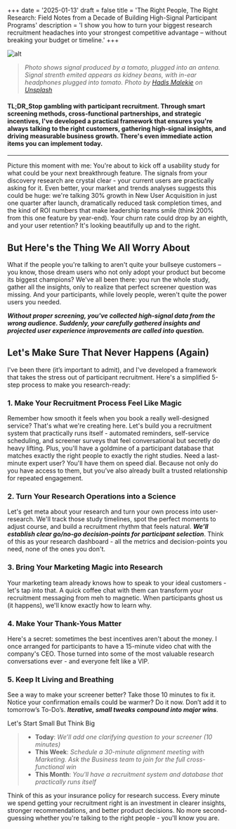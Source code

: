 +++
date = '2025-01-13'
draft = false
title = 'The Right People, The Right Research: Field Notes from a Decade of Building High-Signal Participant Programs'
description = 'I show you how to turn your biggest research recruitment headaches into your strongest competitive advantage – without breaking your budget or timeline.'
+++

![alt](/images/signal.jpg)  <br>  
> *Photo shows signal produced by a tomato, plugged into an antena. Signal strenth emited appears as kidney beans, with in-ear headphones plugged into tomato. Photo by <a href="https://unsplash.com/@hadismalekie?utm_content=creditCopyText&utm_medium=referral&utm_source=unsplash">Hadis Malekie</a> on <a href="https://unsplash.com/photos/white-earbuds-connected-to-orange-tomato-with-antenna-IJRTojWs2fs?utm_content=creditCopyText&utm_medium=referral&utm_source=unsplash">Unsplash</a>* 

#### TL;DR_Stop gambling with participant recruitment. Through smart screening methods, cross-functional partnerships, and strategic incentives, I've developed a practical framework that ensures you're always talking to the right customers, gathering high-signal insights, and driving measurable business growth. There's even immediate action items you can implement today.

***

Picture this moment with me: You're about to kick off a usability study for what could be your next breakthrough feature. The signals from your discovery research are crystal clear - your current users are practically asking for it. Even better, your market and trends analyses suggests this could be huge: we're talking 30% growth in New User Acquisition in just one quarter after launch, dramatically reduced task completion times, and the kind of ROI numbers that make leadership teams smile (think 200% from this one feature by year-end). Your churn rate could drop by an eighth, and your user retention? It's looking beautifully up and to the right.

## But Here's the Thing We All Worry About

What if the people you're talking to aren't quite your bullseye customers – you know, those dream users who not only adopt your product but become its biggest champions? We've all been there: you run the whole study, gather all the insights, only to realize that perfect screener question was missing. And your participants, while lovely people, weren't quite the power users you needed.

***Without proper screening, you've collected high-signal data from the wrong audience. Suddenly, your carefully gathered insights and projected user experience improvements are called into question.***

## Let's Make Sure That Never Happens (Again)

I've been there (it’s important to admit), and I've developed a framework that takes the stress out of participant recruitment. Here's a simplified 5-step process to make you research-ready:

### 1. Make Your Recruitment Process Feel Like Magic 

Remember how smooth it feels when you book a really well-designed service? That's what we're creating here. Let's build you a recruitment system that practically runs itself - automated reminders, self-service scheduling, and screener surveys that feel conversational but secretly do heavy lifting. Plus, you'll have a goldmine of a participant database that matches exactly the right people to exactly the right studies. Need a last-minute expert user? You'll have them on speed dial. Because not only do you have access to them, but you’ve also already built a trusted relationship for repeated engagement. 

### 2. Turn Your Research Operations into a Science 

Let's get meta about your research and turn your own process into user-research. We'll track those study timelines, spot the perfect moments to adjust course, and build a recruitment rhythm that feels natural. ***We’ll establish clear go/no-go decision-points for participant selection***. Think of this as your research dashboard - all the metrics and decision-points you need, none of the ones you don't.

### 3. Bring Your Marketing Magic into Research 

Your marketing team already knows how to speak to your ideal customers - let's tap into that. A quick coffee chat with them can transform your recruitment messaging from meh to magnetic. When participants ghost us (it happens), we'll know exactly how to learn why.

### 4. Make Your Thank-Yous Matter 

Here's a secret: sometimes the best incentives aren't about the money. I once arranged for participants to have a 15-minute video chat with the company's CEO. Those turned into some of the most valuable research conversations ever - and everyone felt like a VIP.

### 5. Keep It Living and Breathing 

See a way to make your screener better? Take those 10 minutes to fix it. Notice your confirmation emails could be warmer? Do it now. Don’t add it to tomorrow’s To-Do’s. ***Iterative, small tweaks compound into major wins***.

Let's Start Small But Think Big

> * **Today**: *We’ll add one clarifying question to your screener (10 minutes)*  <br>  
> * **This Week**: *Schedule a 30-minute alignment meeting with Marketing. Ask the Business team to join for the full cross-functional win*  <br>  
> * **This Month**: *You'll have a recruitment system and database that practically runs itself*  

Think of this as your insurance policy for research success. Every minute we spend getting your recruitment right is an investment in clearer insights, stronger recommendations, and better product decisions. No more second-guessing whether you're talking to the right people - you'll know you are.